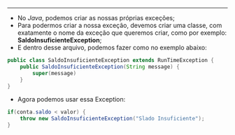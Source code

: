 ___
- No *Java*, podemos criar as nossas próprias exceções;
- Para podermos criar a nossa exceção, devemos criar uma classe, com exatamente o nome da exceção que queremos criar, como por exemplo: **SaldoInsuficienteException**;
- E dentro desse arquivo, podemos fazer como no exemplo abaixo:
```java
public class SaldoInsuficienteException extends RunTimeException {
	public SaldoInsuficienteException(String message) {
		super(message)
	}
}
```
- Agora podemos usar essa Exception:
```java
if(conta.saldo < valor) {
	throw new SaldoInsuficienteException("Slado Insuficiente");
}
```